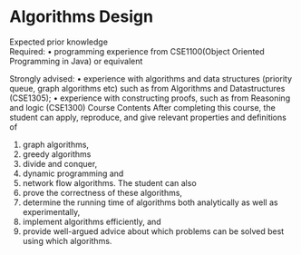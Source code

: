 # Algorithms Design

Expected prior knowledge	
Required:
• programming experience from CSE1100(Object Oriented Programming in Java) or equivalent

Strongly advised:
• experience with algorithms and data structures (priority queue, graph algorithms etc) such as from Algorithms and Datastructures (CSE1305);
• experience with constructing proofs, such as from Reasoning and logic (CSE1300)
Course Contents	
After completing this course, the student can apply, reproduce, and give relevant properties and definitions of
1. graph algorithms,
2. greedy algorithms
3. divide and conquer,
4. dynamic programming and
5. network flow algorithms.
The student can also
6. prove the correctness of these algorithms,
7. determine the running time of algorithms both analytically as well as experimentally,
8. implement algorithms efficiently, and
9. provide well-argued advice about which problems can be solved best using which algorithms.
